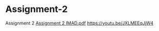 # Assignment-2
Assignment 2
[Assignment 2 IMAD.pdf](https://github.com/user-attachments/files/17249475/Assignment.2.IMAD.pdf)
https://youtu.be/JXLMEEqJjW4 
